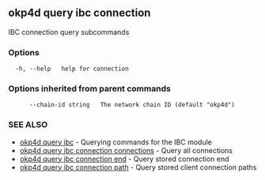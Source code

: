 ## okp4d query ibc connection

IBC connection query subcommands

### Options

```
  -h, --help   help for connection
```

### Options inherited from parent commands

```
      --chain-id string   The network chain ID (default "okp4d")
```

### SEE ALSO

* [okp4d query ibc](okp4d_query_ibc.md)	 - Querying commands for the IBC module
* [okp4d query ibc connection connections](okp4d_query_ibc_connection_connections.md)	 - Query all connections
* [okp4d query ibc connection end](okp4d_query_ibc_connection_end.md)	 - Query stored connection end
* [okp4d query ibc connection path](okp4d_query_ibc_connection_path.md)	 - Query stored client connection paths
